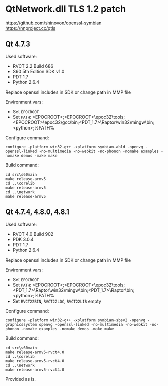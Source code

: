 # QtNetwork.dll TLS 1.2 patch
https://github.com/shinovon/openssl-symbian <br>
https://nnproject.cc/qtls

## Qt 4.7.3
Used software:
- RVCT 2.2 Build 686
- S60 5th Edition SDK v1.0
- PDT 1.7
- Python 2.6.4

Replace openssl includes in SDK or change path in MMP file

Environment vars:
- Set `EPOCROOT`
- Set `PATH`: &lt;EPOCROOT&gt;;&lt;EPOCROOT&gt;\epoc32\tools;&lt;EPOCROOT&gt;\epoc32\gcc\bin;&lt;PDT_1.7&gt;\Raptor\win32\mingw\bin;&lt;python&gt;;%PATH%

Configure command:
```
configure -platform win32-g++ -xplatform symbian-abld -openvg -openssl-linked -no-multimedia -no-webkit -no-phonon -nomake examples -nomake demos -make make
```

Build command:
```
cd src\s60main
make release-armv5
cd ..\corelib
make release-armv5
cd ..\network
make release-armv5
```

## Qt 4.7.4, 4.8.0, 4.8.1
Used software:
- RVCT 4.0 Build 902
- PDK 3.0.4
- PDT 1.7
- Python 2.6.4

Replace openssl includes in SDK or change path in MMP file

Environment vars:
- Set `EPOCROOT`
- Set `PATH`: &lt;EPOCROOT&gt;;&lt;EPOCROOT&gt;\epoc32\tools;&lt;PDT_1.7&gt;\Raptor\win32\mingw\bin;&lt;PDT_1.7&gt;\Raptor\bin;&lt;python&gt;;%PATH%
- Set `RVCT22BIN`, `RVCT22LOC`, `RVCT22LIB` empty


Configure command:
```
configure -platform win32-g++ -xplatform symbian-sbsv2 -openvg -graphicssystem openvg -openssl-linked -no-multimedia -no-webkit -no-phonon -nomake examples -nomake demos -make make
```

Build command:
```
cd src\s60main
make release-armv5-rvct4.0
cd ..\corelib
make release-armv5-rvct4.0
cd ..\network
make release-armv5-rvct4.0
```


Provided as is.
